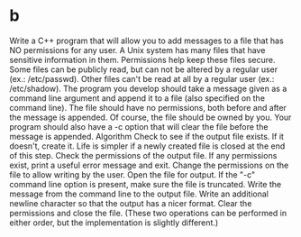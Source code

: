 # b
Write a C++ program that will allow you to add messages to a file that has NO permissions for any user.  A Unix system has many files that have sensitive information in them. Permissions help keep these files secure. Some files can be publicly read, but can not be altered by a regular user (ex.: /etc/passwd). Other files can't be read at all by a regular user (ex.: /etc/shadow).  The program you develop should take a message given as a command line argument and append it to a file (also specified on the command line). The file should have no permissions, both before and after the message is appended. Of course, the file should be owned by you.  Your program should also have a -c option that will clear the file before the message is appended.  Algorithm Check to see if the output file exists. If it doesn't, create it. Life is simpler if a newly created file is closed at the end of this step. Check the permissions of the output file. If any permissions exist, print a useful error message and exit. Change the permissions on the file to allow writing by the user. Open the file for output. If the "-c" command line option is present, make sure the file is truncated. Write the message from the command line to the output file. Write an additional newline character so that the output has a nicer format. Clear the permissions and close the file. (These two operations can be performed in either order, but the implementation is slightly different.)

